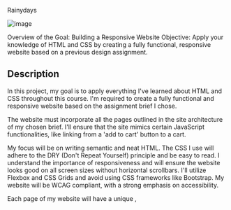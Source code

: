 Rainydays

![image](https://i.imgur.com/3WH4Az5.png)


Overview of the Goal: Building a Responsive Website
Objective: Apply your knowledge of HTML and CSS by creating a fully functional, responsive website based on a previous design assignment.

## Description

In this project, my goal is to apply everything I've learned about HTML and CSS throughout this course. I'm required to create a fully functional and responsive website based on the assignment brief I chose.

The website must incorporate all the pages outlined in the site architecture of my chosen brief. I'll ensure that the site mimics certain JavaScript functionalities, like linking from a 'add to cart' button to a cart.

My focus will be on writing semantic and neat HTML. The CSS I use will adhere to the DRY (Don't Repeat Yourself) principle and be easy to read. I understand the importance of responsiveness and will ensure the website looks good on all screen sizes without horizontal scrollbars. I'll utilize Flexbox and CSS Grids and avoid using CSS frameworks like Bootstrap. My website will be WCAG compliant, with a strong emphasis on accessibility.

Each page of my website will have a unique <meta name="description">, <title>, and <h1>. 

## Built With
- HTML
- CSS
- Javascript

## Getting Started

### Installing

1. Clone the repo:

```bash
git clone git@github.com:NoroffFEU/portfolio-1-example.git
```

2. Install the dependencies:

```
npm install
```

### Running
```bash
npm run start
```

## Contributing
Here you can detail any information you want to provide regarding contributing to the project. For big projects you will usually have a separate `CONTRIBUTING.md` and link to it, but for smaller projects you can simply include instructions here. These instructions can simply detail the process you want a person to take, such as to make sure to open a pull request so code can be reviewed.

## Contact

https://www.linkedin.com/in/erik-solberg-45b91b248/

